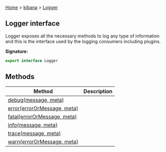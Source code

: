 [Home](./index) &gt; [kibana](./kibana.md) &gt; [Logger](./kibana.logger.md)

## Logger interface

Logger exposes all the necessary methods to log any type of information and this is the interface used by the logging consumers including plugins.

<b>Signature:</b>

```typescript
export interface Logger 
```

## Methods

|  Method | Description |
|  --- | --- |
|  [debug(message, meta)](./kibana.logger.debug.md) |  |
|  [error(errorOrMessage, meta)](./kibana.logger.error.md) |  |
|  [fatal(errorOrMessage, meta)](./kibana.logger.fatal.md) |  |
|  [info(message, meta)](./kibana.logger.info.md) |  |
|  [trace(message, meta)](./kibana.logger.trace.md) |  |
|  [warn(errorOrMessage, meta)](./kibana.logger.warn.md) |  |

